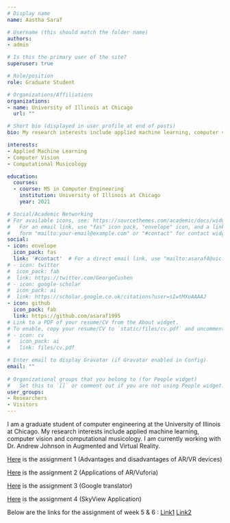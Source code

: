 ```yaml
---
# Display name
name: Aastha Saraf

# Username (this should match the folder name)
authors:
- admin

# Is this the primary user of the site?
superuser: true

# Role/position
role: Graduate Student

# Organizations/Affiliations
organizations:
- name: University of Illinois at Chicago
  url: ""

# Short bio (displayed in user profile at end of posts)
bio: My research interests include applied machine learning, computer vision and computational musicology

interests:
- Applied Machine Learning
- Computer Vision
- Computational Musicology

education:
  courses:
  - course: MS in Computer Engineering
    institution: University of Illinois at Chicago
    year: 2021

# Social/Academic Networking
# For available icons, see: https://sourcethemes.com/academic/docs/widgets/#icons
#   For an email link, use "fas" icon pack, "envelope" icon, and a link in the
#   form "mailto:your-email@example.com" or "#contact" for contact widget.
social:
- icon: envelope
  icon_pack: fas
  link: '#contact'  # For a direct email link, use "mailto:asaraf4@uic.edu".
# - icon: twitter
#  icon_pack: fab
#  link: https://twitter.com/GeorgeCushen
# - icon: google-scholar
#  icon_pack: ai
#  link: https://scholar.google.co.uk/citations?user=sIwtMXoAAAAJ
- icon: github
  icon_pack: fab
  link: https://github.com/asaraf1995
# Link to a PDF of your resume/CV from the About widget.
# To enable, copy your resume/CV to `static/files/cv.pdf` and uncomment the lines below.  
# - icon: cv
#   icon_pack: ai
#   link: files/cv.pdf

# Enter email to display Gravatar (if Gravatar enabled in Config)
email: ""
  
# Organizational groups that you belong to (for People widget)
#   Set this to `[]` or comment out if you are not using People widget.  
user_groups:
- Researchers
- Visitors
---
```


I am a graduate student of computer engineering at the University of Illinois at Chicago. My research interests include applied machine learning, computer vision and computational musicology. I am currently working with Dr. Andrew Johnson in Augmented and Virtual Reality.

[Here](https://docs.google.com/document/d/1FlSFtGqe_07Lmyb8jYbZGpJZMJOp_7wS0auiM7Ybfg4/edit?ts=5d69528f) is the assignment 1 (Advantages and disadvantages of AR/VR devices)

[Here](https://docs.google.com/document/d/1gZtPPg8w4upy0PiLlLPb1aJ3F_yGmfufkpH4ySYNR5o/edit?usp=sharing) is the assignment 2 (Applications of AR/Vuforia)

[Here](https://docs.google.com/document/d/1vsr3PnhP_f-LtFu7jBqbKBI0x7-ptLHr93ZZ8ybCyJ4/edit?usp=sharing) is the assignment 3 (Google translator)

[Here](https://docs.google.com/document/d/1hPwZwhpAmpyGZvg6Ax1KkaxKpmZLRen6pTinjgufC1g/edit) is the assignment 4 (SkyView Application)

Below are the links for the assignment of week 5 & 6 :
[Link1](https://docs.google.com/document/d/1d4Ak0R9YyuwR64nEQE92WLT2-R9_eSaruLT8WiZ6n0A/edit?usp=sharing) 
[Link2](https://docs.google.com/document/d/19nl02GF5LLcA684z3cZt2jT2Jxn8WRXBjZamTqVdT7A/edit?usp=sharing) 
